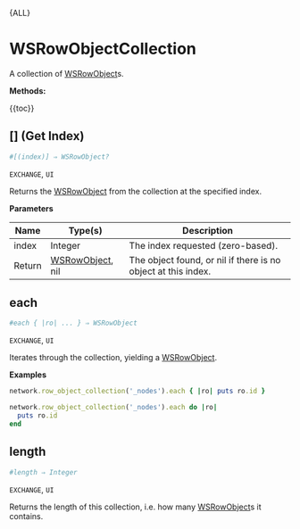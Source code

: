 {ALL}

# WSRowObjectCollection

A collection of [WSRowObject](wsrowobject.md)s.

**Methods:**

{{toc}}

## [] (Get Index)

```ruby
#[(index)] ⇒ WSRowObject?
```

`EXCHANGE`, `UI`

Returns the [WSRowObject](wsrowobject.md) from the collection at the specified index.

**Parameters**

| Name   | Type(s)                            | Description                                                   |
| ------ | ---------------------------------- | ------------------------------------------------------------- |
| index  | Integer                            | The index requested (zero-based).                             |
| Return | [WSRowObject](wsrowobject.md), nil | The object found, or nil if there is no object at this index. |

## each

```ruby
#each { |ro| ... } ⇒ WSRowObject
```

`EXCHANGE`, `UI`

Iterates through the collection, yielding a [WSRowObject](wsrowobject.md).

**Examples**

```ruby
network.row_object_collection('_nodes').each { |ro| puts ro.id }
```

```ruby
network.row_object_collection('_nodes').each do |ro|
  puts ro.id
end
```

## length

```ruby
#length ⇒ Integer
```

`EXCHANGE`, `UI`

Returns the length of this collection, i.e. how many [WSRowObject](wsrowobject.md)s it contains.
